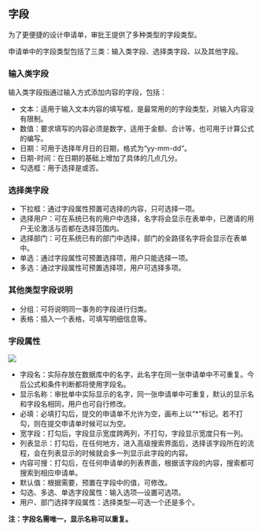## 字段

为了更便捷的设计申请单，审批王提供了多种类型的字段类型。

申请单中的字段类型包括了三类：输入类字段、选择类字段、以及其他字段。

### 输入类字段

输入类字段指通过输入方式添加内容的字段，包括：

- 文本：适用于输入文本内容的填写框，是最常用的的字段类型，对输入内容没有限制。
- 数值：要求填写的内容必须是数字，适用于金额、合计等，也可用于计算公式的编写。
- 日期：可用于选择年月日的日期，格式为“yy-mm-dd”。
- 日期-时间：在日期的基础上增加了具体的几点几分。
- 勾选框：用于选择是或否。


### 选择类字段

- 下拉框：通过字段属性预置可选择的内容，只可选择一项。
- 选择用户：可在系统已有的用户中选择，名字将会显示在表单中，已邀请的用户无论激活与否都在选择范围内。
- 选择部门：可在系统已有的部门中选择，部门的全路径名字将会显示在表单中。
- 单选：通过字段属性可预置选择项，用户只能选择一项。
- 多选：通过字段属性可预置选择项，用户可选择多项。

### 其他类型字段说明

- 分组：可将说明同一事务的字段进行归类。
- 表格：插入一个表格，可填写明细信息等。

### 字段属性

![](images/13.png)

- 字段名：实际存放在数据库中的名字，此名字在同一张申请单中不可重复。今后公式和条件判断都将使用字段名。
- 显示名称：审批单中实际显示的名字，同一张申请单中可重复，默认的显示名和字段名相同，用户也可自行修改。
- 必填：必填打勾后，提交的申请单不允许为空，画布上以“*”标记。若不打勾，则在提交申请单时候可以为空。
- 宽字段：打勾后，字段显示宽度跨两列，不打勾，字段显示宽度只有一列。
- 列表显示：打勾后，在任何地方，进入高级搜索界面后，选择该字段所在的流程，会在列表显示的时候就会多一列显示此字段的内容。
- 内容可搜：打勾后，在任何申请单的列表界面，根据该字段的内容，搜索都可搜索到相应申请单。
- 默认值：根据需要，预置在字段中的值，可修改。
- 勾选、多选、单选字段属性：输入选项—设置可选项。
- 用户、部门选择字段属性：选择类型—可选一个还是多个。

**注：字段名需唯一，显示名称可以重复。**
